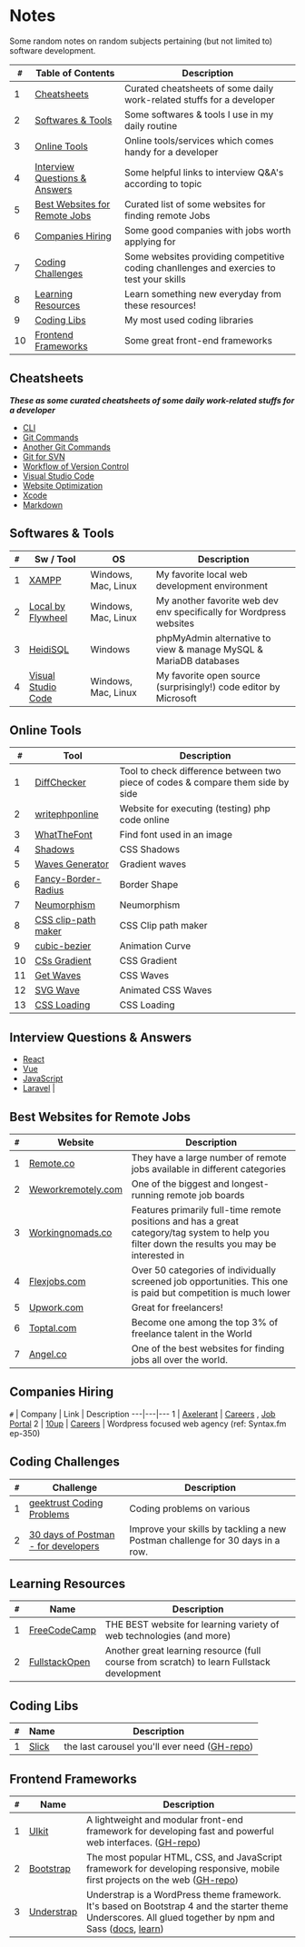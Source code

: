 # Notes
Some random notes on random subjects pertaining (but not limited to) software development.

`#` | Table of Contents | Description
---|---|---
1 | [Cheatsheets](#cheatsheets) | Curated cheatsheets of some daily work-related stuffs for a developer
2 | [Softwares & Tools](#softwares--tools) | Some softwares & tools I use in my daily routine
3 | [Online Tools](#online-tools) | Online tools/services which comes handy for a developer
4 | [Interview Questions & Answers](#interview-questions--answers) | Some helpful links to interview Q&A's according to topic
5 | [Best Websites for Remote Jobs](#best-websites-for-remote-jobs) | Curated list of some websites for finding remote Jobs
6 | [Companies Hiring](#companies-hiring) | Some good companies with jobs worth applying for
7 | [Coding Challenges](#coding-challenges) | Some websites providing competitive coding chanllenges and exercies to test your skills
8 | [Learning Resources](#learning-resources) | Learn something new everyday from these resources!
9 | [Coding Libs](#coding-libs) | My most used coding libraries
10 | [Frontend Frameworks](#frontend-frameworks) | Some great front-end frameworks


## Cheatsheets

**_These as some curated cheatsheets of some daily work-related stuffs for a developer_**

* [CLI](cheatsheets/CLI-cheat-sheet.pdf)
* [Git Commands](cheatsheets/Git-Cheatsheet.pdf)
* [Another Git Commands](cheatsheets/git-cheatsheet-EN-white.pdf)
* [Git for SVN](cheatsheets/git-for-subversion-cheat-sheet.pdf)
* [Workflow of Version Control](cheatsheets/workflow-of-version-control.pdf)
* [Visual Studio Code](cheatsheets/vs-code_cheat-sheet_windows.pdf)
* [Website Optimization](cheatsheets/website_optimization-cheat-sheet.pdf)
* [Xcode](cheatsheets/xcode-cheat-sheet.pdf)
* [Markdown](cheatsheets/markdown-cheatsheet-online.pdf)


## Softwares & Tools

`#` | Sw / Tool | OS | Description
---|---|---|---
1 | [XAMPP](https://www.apachefriends.org/) | Windows, Mac, Linux | My favorite local web development environment
2 | [Local by Flywheel](https://localwp.com/) |  Windows, Mac, Linux | My another favorite web dev env specifically for Wordpress websites
3 | [HeidiSQL](https://www.heidisql.com/) | Windows | phpMyAdmin alternative to view & manage MySQL & MariaDB databases
4 | [Visual Studio Code](https://code.visualstudio.com/) | Windows, Mac, Linux | My favorite open source (surprisingly!) code editor by Microsoft


## Online Tools

`#` | Tool | Description
---|---|---
1 | [DiffChecker](https://www.diffchecker.com/) | Tool to check difference between two piece of codes & compare them side by side
2 | [writephponline](https://www.writephponline.com/) | Website for executing (testing) php code online
3 | [WhatTheFont](https://www.myfonts.com/WhatTheFont/) | Find font used in an image
4 | [Shadows](https://shadows.brumm.af/) | CSS Shadows
5 | [Waves Generator](https://www.softr.io/tools/svg-wave-generator) | Gradient waves
6 | [Fancy-Border-Radius](https://9elements.github.io/fancy-border-radius/) | Border Shape
7 | [Neumorphism](https://neumorphism.io/#e0e0e0) | Neumorphism
8 | [CSS clip-path maker](https://bennettfeely.com/clippy/) | CSS Clip path maker
9 | [cubic-bezier](https://cubic-bezier.com/#.17,.67,.83,.67) | Animation Curve
10 | [CSs Gradient](https://cssgradient.io/) | CSS Gradient
11 | [Get Waves](https://getwaves.io/) | CSS Waves
12 | [SVG Wave](https://svgwave.in/) | Animated CSS Waves
13 | [CSS Loading](https://loading.io/) | CSS Loading


## Interview Questions & Answers

* [React](https://github.com/sudheerj/reactjs-interview-questions#table-of-contents)
* [Vue](https://github.com/sudheerj/vuejs-interview-questions)
* [JavaScript](https://github.com/sudheerj/javascript-interview-questions#table-of-contents)
* [Laravel](https://www.javatpoint.com/laravel-interview-questions) | 


## Best Websites for Remote Jobs

`#` | Website | Description
---|---|---
1|[Remote.co](https://weworkremotely.com/) | They have a large number of remote jobs available in different categories
2|[Weworkremotely.com](https://weworkremotely.com) | One of the biggest and longest-running remote job boards
3|[Workingnomads.co](https://www.workingnomads.co/jobs) | Features primarily full-time remote positions and has a great category/tag system to help you filter down the results you may be interested in
4|[Flexjobs.com](https://www.flexjobs.com/) | Over 50 categories of individually screened job opportunities. This one is paid but competition is much lower
5|[Upwork.com](https://www.upwork.com/) | Great for freelancers!
6|[Toptal.com](https://www.toptal.com/) | Become one among the top 3% of freelance talent in the World
7|[Angel.co](https://angel.co/) | One of the best websites for finding jobs all over the world.


## Companies Hiring

`#` | Company | Link | Description
---|---|---
1 | [Axelerant](https://www.axelerant.com/) | [Careers](https://www.axelerant.com/careers) , [Job Portal](https://axelerant.applytojob.com/apply)
2 | [10up](https://10up.com/) | [Careers](https://10up.com/careers/) | Wordpress focused web agency (ref: Syntax.fm ep-350)


## Coding Challenges

`#` | Challenge | Description
---|---|---
1 | [geektrust Coding Problems](https://www.geektrust.in/coding-problem) | Coding problems on various
2 | [30 days of Postman - for developers](https://www.postman.com/postman/workspace/30-days-of-postman-for-developers) | Improve your skills by tackling a new Postman challenge for 30 days in a row.


## Learning Resources

`#` | Name | Description
---|---|---
1 | [FreeCodeCamp](https://www.freecodecamp.org/) | THE BEST website for learning variety of web technologies (and more)
2 | [FullstackOpen](https://fullstackopen.com/en) | Another great learning resource (full course from scratch) to learn Fullstack development


## Coding Libs

`#` | Name | Description
---|---|---
1 | [Slick](https://kenwheeler.github.io/slick/) | the last carousel you'll ever need ([GH-repo](https://github.com/kenwheeler/slick))


## Frontend Frameworks

`#` | Name | Description
---|---|---
1 | [UIkit](https://getuikit.com/docs/introduction) | A lightweight and modular front-end framework for developing fast and powerful web interfaces. ([GH-repo](https://github.com/uikit/uikit))
2 | [Bootstrap](https://getbootstrap.com/) | The most popular HTML, CSS, and JavaScript framework for developing responsive, mobile first projects on the web ([GH-repo](https://github.com/twbs/bootstrap))
3 | [Understrap](https://understrap.com/) | Understrap is a WordPress theme framework. It's based on Bootstrap 4 and the starter theme Underscores. All glued together by npm and Sass ([docs](https://docs.understrap.com/#/), [learn](https://www.understrapacademy.com/))

